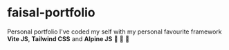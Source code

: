 # faisal-portfolio

Personal portfolio I've coded my self with my personal favourite framework **Vite JS**, **Tailwind CSS** and **Alpine JS** 💜 💜 💜
